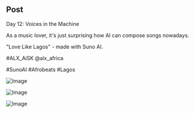 ## Post

Day 12: Voices in the Machine

As a music lover, it's just surprising how AI can compose songs nowadays.

"Love Like Lagos" - made with Suno AI.

#ALX_AiSK @alx_africa

#SunoAI #Afrobeats #Lagos

![Image](https://pbs.twimg.com/media/GqSdxYdaAAAn0_H?format=jpg&name=360x360)

![Image](https://pbs.twimg.com/media/GqSnxMmbkAAmZ3v?format=jpg&name=small)

![Image](https://pbs.twimg.com/media/GqSrW3DbAAI7qBF?format=jpg&name=small)
